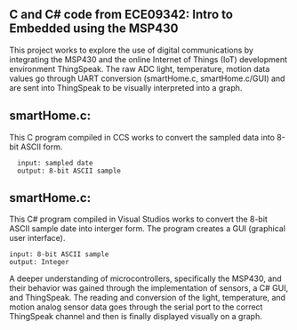 ## **C and C# code from ECE09342: Intro to Embedded using the MSP430**

This project works to explore the use of digital communications by integrating the MSP430 and the online Internet of Things (IoT) development environment ThingSpeak. The raw ADC light, temperature, motion data values go through UART conversion (smartHome.c, smartHome.c/GUI) and are sent into ThingSpeak to be visually interpreted into a graph.

## **smartHome.c:** 
This C program compiled in CCS works to convert the sampled data into 8-bit ASCII form. 
```
  input: sampled date 
  output: 8-bit ASCII sample
```

## **smartHome.c:** 
This C# program compiled in Visual Studios works to convert the 8-bit ASCII sample date into interger form. The program creates a GUI (graphical user interface). 
  ```
  input: 8-bit ASCII sample
  output: Integer 
  ```
  
  A deeper understanding of microcontrollers, specifically the MSP430, and their behavior was gained through the implementation of sensors, a C# GUI, and ThingSpeak. The reading and conversion of the light, temperature, and motion analog sensor data goes through the serial port to the correct ThingSpeak channel and then is finally displayed visually on a graph.

